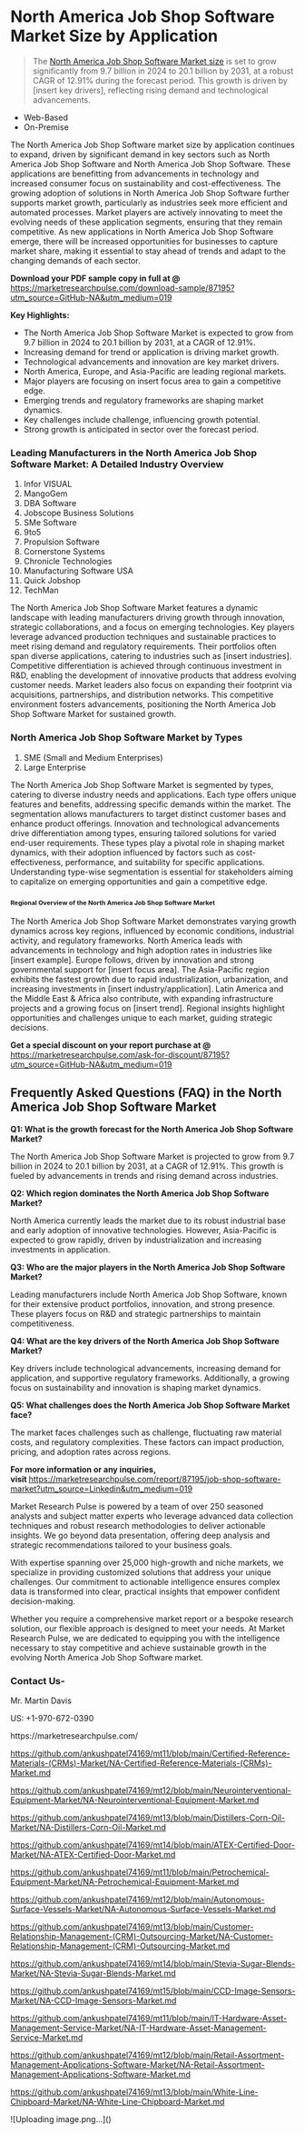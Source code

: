 <h1>North America Job Shop Software Market&nbsp;Size by Application</h1><blockquote><p>The <a href="https://marketresearchpulse.com/download-sample/87195?utm_source=GitHub-NA&amp;utm_medium=019">North America Job Shop Software Market size</a> is set to grow significantly from 9.7 billion in 2024 to 20.1 billion by 2031, at a robust CAGR of 12.91% during the forecast period. This growth is driven by [insert key drivers], reflecting rising demand and technological advancements.</p></blockquote><ul><li>Web-Based <li> On-Premise</li></ul><p>The North America Job Shop Software market size by application continues to expand, driven by significant demand in key sectors such as North America Job Shop Software and North America Job Shop Software. These applications are benefitting from advancements in technology and increased consumer focus on sustainability and cost-effectiveness. The growing adoption of solutions in North America Job Shop Software further supports market growth, particularly as industries seek more efficient and automated processes. Market players are actively innovating to meet the evolving needs of these application segments, ensuring that they remain competitive. As new applications in North America Job Shop Software emerge, there will be increased opportunities for businesses to capture market share, making it essential to stay ahead of trends and adapt to the changing demands of each sector.</p><p><strong>Download your PDF sample copy in full at @ </strong><a href="https://marketresearchpulse.com/download-sample/87195?utm_source=GitHub-NA&amp;utm_medium=019">https://marketresearchpulse.com/download-sample/87195?utm_source=GitHub-NA&amp;utm_medium=019</a></p><p><strong>Key Highlights: </strong></p><ul><li>The North America Job Shop Software Market is expected to grow from 9.7 billion in 2024 to 20.1 billion by 2031, at a CAGR of 12.91%.</li><li>Increasing demand for trend or application is driving market growth.</li><li>Technological advancements and innovation are key market drivers.</li><li>North America, Europe, and Asia-Pacific are leading regional markets.</li><li>Major players are focusing on insert focus area to gain a competitive edge.</li><li>Emerging trends and regulatory frameworks are shaping market dynamics.</li><li>Key challenges include challenge, influencing growth potential.</li><li>Strong growth is anticipated in sector over the forecast period.</li></ul><h3>Leading Manufacturers in the North America Job Shop Software Market: A Detailed Industry Overview</h3><ol><li>Infor VISUAL</li><li>MangoGem</li><li>DBA Software</li><li>Jobscope Business Solutions</li><li>SMe Software</li><li>9to5</li><li>Propulsion Software</li><li>Cornerstone Systems</li><li>Chronicle Technologies</li><li>Manufacturing Software USA</li><li>Quick Jobshop</li><li>TechMan</li></ol><div class="flex max-w-full flex-col flex-grow"><div class="min-h-8 text-message flex w-full flex-col items-end gap-2 whitespace-normal break-words [.text-message+&amp;]:mt-5" dir="auto" data-message-author-role="assistant" data-message-id="fd8432e4-4910-450d-b182-61b7bfb0a01f" data-message-model-slug="gpt-4o"><div class="flex w-full flex-col gap-1 empty:hidden first:pt-[3px]"><div class="markdown prose w-full break-words dark:prose-invert light"><p>The North America Job Shop Software Market features a dynamic landscape with leading manufacturers driving growth through innovation, strategic collaborations, and a focus on emerging technologies. Key players leverage advanced production techniques and sustainable practices to meet rising demand and regulatory requirements. Their portfolios often span diverse applications, catering to industries such as [insert industries]. Competitive differentiation is achieved through continuous investment in R&amp;D, enabling the development of innovative products that address evolving customer needs. Market leaders also focus on expanding their footprint via acquisitions, partnerships, and distribution networks. This competitive environment fosters advancements, positioning the North America Job Shop Software Market for sustained growth.</p></div></div></div></div><h3>North America Job Shop Software Market by Types</h3><ol><li>SME (Small and Medium Enterprises) <li> Large Enterprise</li></ol><div class="flex max-w-full flex-col flex-grow"><div class="min-h-8 text-message flex w-full flex-col items-end gap-2 whitespace-normal break-words [.text-message+&amp;]:mt-5" dir="auto" data-message-author-role="assistant" data-message-id="084470be-0bb7-4664-bddf-5156b4f41249" data-message-model-slug="gpt-4o-mini"><div class="flex w-full flex-col gap-1 empty:hidden first:pt-[3px]"><div class="markdown prose w-full break-words dark:prose-invert light"><p>The North America Job Shop Software Market is segmented by types, catering to diverse industry needs and applications. Each type offers unique features and benefits, addressing specific demands within the market. The segmentation allows manufacturers to target distinct customer bases and enhance product offerings. Innovation and technological advancements drive differentiation among types, ensuring tailored solutions for varied end-user requirements. These types play a pivotal role in shaping market dynamics, with their adoption influenced by factors such as cost-effectiveness, performance, and suitability for specific applications. Understanding type-wise segmentation is essential for stakeholders aiming to capitalize on emerging opportunities and gain a competitive edge.</p></div></div></div></div><h3><span style="font-size: 11px;">Regional Overview of the North America Job Shop Software Market</span></h3><div class="flex max-w-full flex-col flex-grow"><div class="min-h-8 text-message flex w-full flex-col items-end gap-2 whitespace-normal break-words [.text-message+&amp;]:mt-5" dir="auto" data-message-author-role="assistant" data-message-id="e9038762-ce64-4e30-91c9-9bd413514231" data-message-model-slug="gpt-4o-mini"><div class="flex w-full flex-col gap-1 empty:hidden first:pt-[3px]"><div class="markdown prose w-full break-words dark:prose-invert light"><p>The North America Job Shop Software Market demonstrates varying growth dynamics across key regions, influenced by economic conditions, industrial activity, and regulatory frameworks. North America leads with advancements in technology and high adoption rates in industries like [insert example]. Europe follows, driven by innovation and strong governmental support for [insert focus area]. The Asia-Pacific region exhibits the fastest growth due to rapid industrialization, urbanization, and increasing investments in [insert industry/application]. Latin America and the Middle East &amp; Africa also contribute, with expanding infrastructure projects and a growing focus on [insert trend]. Regional insights highlight opportunities and challenges unique to each market, guiding strategic decisions.</p></div></div></div></div><p><strong>Get a special discount on your report purchase at @ </strong><a href="https://marketresearchpulse.com/ask-for-discount/87195?utm_source=GitHub-NA&amp;utm_medium=019">https://marketresearchpulse.com/ask-for-discount/87195?utm_source=GitHub-NA&amp;utm_medium=019</a></p><h2>Frequently Asked Questions (FAQ) in the North America Job Shop Software Market</h2><p><strong>Q1: What is the growth forecast for the North America Job Shop Software Market?</strong></p><p>The North America Job Shop Software Market is projected to grow from 9.7 billion in 2024 to 20.1 billion by 2031, at a CAGR of 12.91%. This growth is fueled by advancements in trends and rising demand across industries.</p><p><strong>Q2: Which region dominates the North America Job Shop Software Market?</strong></p><p>North America currently leads the market due to its robust industrial base and early adoption of innovative technologies. However, Asia-Pacific is expected to grow rapidly, driven by industrialization and increasing investments in application.</p><p><strong>Q3: Who are the major players in the North America Job Shop Software Market?</strong></p><p>Leading manufacturers include North America Job Shop Software, known for their extensive product portfolios, innovation, and strong presence. These players focus on R&amp;D and strategic partnerships to maintain competitiveness.</p><p><strong>Q4: What are the key drivers of the North America Job Shop Software Market?</strong></p><p>Key drivers include technological advancements, increasing demand for application, and supportive regulatory frameworks. Additionally, a growing focus on sustainability and innovation is shaping market dynamics.</p><p><strong>Q5: What challenges does the North America Job Shop Software Market face?</strong></p><p>The market faces challenges such as challenge, fluctuating raw material costs, and regulatory complexities. These factors can impact production, pricing, and adoption rates across regions.</p><p><strong>For more information or any inquiries, visit&nbsp;</strong><a href="https://marketresearchpulse.com/report/87195/job-shop-software-market?utm_source=Linkedin&utm_medium=019">https://marketresearchpulse.com/report/87195/job-shop-software-market?utm_source=Linkedin&utm_medium=019</a></p><p>Market Research Pulse is powered by a team of over 250 seasoned analysts and subject matter experts who leverage advanced data collection techniques and robust research methodologies to deliver actionable insights. We go beyond data presentation, offering deep analysis and strategic recommendations tailored to your business goals.</p><p>With expertise spanning over 25,000 high-growth and niche markets, we specialize in providing customized solutions that address your unique challenges. Our commitment to actionable intelligence ensures complex data is transformed into clear, practical insights that empower confident decision-making.</p><p>Whether you require a comprehensive market report or a bespoke research solution, our flexible approach is designed to meet your needs. At Market Research Pulse, we are dedicated to equipping you with the intelligence necessary to stay competitive and achieve sustainable growth in the evolving North America Job Shop Software market.</p><h3><strong>Contact Us-</strong></h3><p>Mr. Martin Davis</p><p>US: +1-970-672-0390</p><p>https://marketresearchpulse.com/</p><p><a href="https://github.com/ankushpatel74169/mt11/blob/main/Certified-Reference-Materials-(CRMs)-Market/NA-Certified-Reference-Materials-(CRMs)-Market.md">https://github.com/ankushpatel74169/mt11/blob/main/Certified-Reference-Materials-(CRMs)-Market/NA-Certified-Reference-Materials-(CRMs)-Market.md</a></p><p><a href="https://github.com/ankushpatel74169/mt12/blob/main/Neurointerventional-Equipment-Market/NA-Neurointerventional-Equipment-Market.md">https://github.com/ankushpatel74169/mt12/blob/main/Neurointerventional-Equipment-Market/NA-Neurointerventional-Equipment-Market.md</a></p><p><a href="https://github.com/ankushpatel74169/mt13/blob/main/Distillers-Corn-Oil-Market/NA-Distillers-Corn-Oil-Market.md">https://github.com/ankushpatel74169/mt13/blob/main/Distillers-Corn-Oil-Market/NA-Distillers-Corn-Oil-Market.md</a></p><p><a href="https://github.com/ankushpatel74169/mt14/blob/main/ATEX-Certified-Door-Market/NA-ATEX-Certified-Door-Market.md">https://github.com/ankushpatel74169/mt14/blob/main/ATEX-Certified-Door-Market/NA-ATEX-Certified-Door-Market.md</a></p><p><a href="https://github.com/ankushpatel74169/mt11/blob/main/Petrochemical-Equipment-Market/NA-Petrochemical-Equipment-Market.md">https://github.com/ankushpatel74169/mt11/blob/main/Petrochemical-Equipment-Market/NA-Petrochemical-Equipment-Market.md</a></p><p><a href="https://github.com/ankushpatel74169/mt12/blob/main/Autonomous-Surface-Vessels-Market/NA-Autonomous-Surface-Vessels-Market.md">https://github.com/ankushpatel74169/mt12/blob/main/Autonomous-Surface-Vessels-Market/NA-Autonomous-Surface-Vessels-Market.md</a></p><p><a href="https://github.com/ankushpatel74169/mt13/blob/main/Customer-Relationship-Management-(CRM)-Outsourcing-Market/NA-Customer-Relationship-Management-(CRM)-Outsourcing-Market.md">https://github.com/ankushpatel74169/mt13/blob/main/Customer-Relationship-Management-(CRM)-Outsourcing-Market/NA-Customer-Relationship-Management-(CRM)-Outsourcing-Market.md</a></p><p><a href="https://github.com/ankushpatel74169/mt14/blob/main/Stevia-Sugar-Blends-Market/NA-Stevia-Sugar-Blends-Market.md">https://github.com/ankushpatel74169/mt14/blob/main/Stevia-Sugar-Blends-Market/NA-Stevia-Sugar-Blends-Market.md</a></p><p><a href="https://github.com/ankushpatel74169/mt15/blob/main/CCD-Image-Sensors-Market/NA-CCD-Image-Sensors-Market.md">https://github.com/ankushpatel74169/mt15/blob/main/CCD-Image-Sensors-Market/NA-CCD-Image-Sensors-Market.md</a></p><p><a href="https://github.com/ankushpatel74169/mt11/blob/main/IT-Hardware-Asset-Management-Service-Market/NA-IT-Hardware-Asset-Management-Service-Market.md">https://github.com/ankushpatel74169/mt11/blob/main/IT-Hardware-Asset-Management-Service-Market/NA-IT-Hardware-Asset-Management-Service-Market.md</a></p><p><a href="https://github.com/ankushpatel74169/mt12/blob/main/Retail-Assortment-Management-Applications-Software-Market/NA-Retail-Assortment-Management-Applications-Software-Market.md">https://github.com/ankushpatel74169/mt12/blob/main/Retail-Assortment-Management-Applications-Software-Market/NA-Retail-Assortment-Management-Applications-Software-Market.md</a></p><p><a href="https://github.com/ankushpatel74169/mt13/blob/main/White-Line-Chipboard-Market/NA-White-Line-Chipboard-Market.md">https://github.com/ankushpatel74169/mt13/blob/main/White-Line-Chipboard-Market/NA-White-Line-Chipboard-Market.md</a></p>
![Uploading image.png…]()

